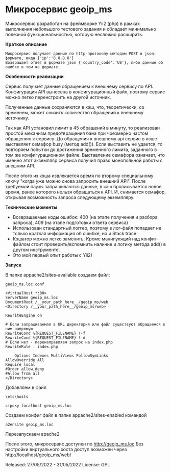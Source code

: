 # Микросервис geoip_ms

Микросервис разработан на фреймворке Yii2 (php) в рамках выполнения небольшого тестового 
задания и обладает минимально полезной функциональностью, которую несложно расширить. 

__Краткое описание__

    Микросервис получает данные по http-протоколу методом POST в json-формате, вида {'ip':'8.8.8.8'}
    Возвращает ответ в формате json {'country_code':'US'}, либо данные об ошибке в том же формате.

__Особенности реализации__

Сервис получает данные обращением к внешнему сервису по API. Конфигурация API вынесена в конфигурационный файл, поэтому сервис можно легко перенстроить на другой источник.

Полученные данные сохраняются в кэш, что, теоретически, со временем, может снизить количество обращений к внешнему источнику.

Так как API установил лимит в 45 обращений в минуту, то реализован простой механизм предотвращения бана
при чрезмерно частом обращению к сервису. До обращения к внешнему api сервис в кэше выставляет семафор busy (метод add()). Если выставить не удается, то повторяем попытки
до достижения временного лимита, заданного в том же конфигурационном файле.
Выставление семафора означает, что именно этот экземпляр сервиса получил право монопольной работы с внешним API.

После этого из кэша извлекается время по второму специальному ключу "когда уже можно снова запросить внешний API".
После требуемой паузы запрашиваются данные, в кэш прописывается новое время, ранее которого нельзя обращаться к API.
И, снимается семафор, открывая возможность запроса следующему экземпляру.

__Технические моменты__

- Возвращаемые коды ошибок: 400 (на этапе получения и разбора запроса), 409 (на этапе подготовки ответа сервиса)
- Использован стандартный логгер, поэтому в лог-файл попадает не только краткая информация об ошибке, но и Stack trace
- Кэшатор можно легко заменить. Кроме манипуляций над конфиг-файлом стоит проверить/вспомнить наличие и логику метода add() 
в другом инструменте.
- Это мой первый опыт работы с Yii2)

__Запуск__

В папке appache2/sites-available создаем файл:

    geoip_ms.loc.conf

    <VirtualHost *:80>
    ServerName geoip_ms.loc
    DocumentRoot /__your_path_here__/geoip_ms/web
    <Directory /__your_path_here__/geoip_ms/web>

    RewriteEngine on

    # Если запрашиваемая в URL директория или файл существуют обращаемся к ним напрямую
    RewriteCond %{REQUEST_FILENAME} !-f
    RewriteCond %{REQUEST_FILENAME} !-d
    # Если нет - перенаправляем запрос на index.php
    RewriteRule . index.php

        Options Indexes MultiViews FollowSymLinks
	AllowOverride All
	Require local
	#Order allow,deny
	#Allow from all
    </Directory>
</VirtualHost>

Добавляем в файл

    \etc\hosts

    строку localhost geoip_ms.loc

Создаем конфиг файл в папке appache2/sites-enabled командой

    a2ensite geoip_ms.loc

Перезапускаем apache2

После этого, микросервис доступен по http://geoip_ms.loc
Без настройки виртуального хоста доступ возможен через
http://localhost/geoip_ms/web/


Released: 27/05/2022 - 31/05/2022
License: GPL











